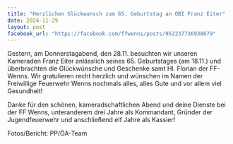 ```yaml
---
title: "Herzlichen Glückwunsch zum 65. Geburtstag an OBI Franz Eiter"
date: 2024-11-29
layout: post
facebook_url: "https://facebook.com/ffwenns/posts/952237736938679"
---
```


Gestern, am Donnerstagabend, den 28.11. besuchten wir unseren Kameraden Franz Eiter anlässlich seines 65. Geburtstages (am 18.11.) und überbrachten die Glückwünsche und Geschenke samt Hl. Florian der FF-Wenns. Wir gratulieren recht herzlich und wünschen im Namen der Freiwillige Feuerwehr Wenns nochmals alles, alles Gute und vor allem viel Gesundheit! 

Danke für den schönen, kameradschaftlichen Abend und deine Dienste bei der FF Wenns, unteranderem drei Jahre als Kommandant, Gründer der Jugendfeuerwehr und anschließend elf Jahre als Kassier! 

 Fotos/Bericht: PP/ÖA-Team
